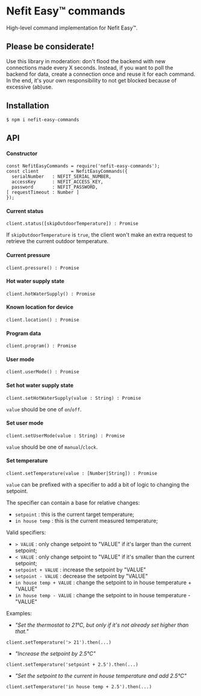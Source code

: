 # Nefit Easy™ commands

High-level command implementation for Nefit Easy™.

## Please be considerate!

Use this library in moderation: don't flood the backend with new connections made every X seconds. Instead, if you want to poll the backend for data, create a connection once and reuse it for each command. In the end, it's your own responsibility to not get blocked because of excessive (ab)use.

## Installation

```
$ npm i nefit-easy-commands
```

## API

#### Constructor

```
const NefitEasyCommands = require('nefit-easy-commands');
const client            = NefitEasyCommands({
  serialNumber   : NEFIT_SERIAL_NUMBER,
  accessKey      : NEFIT_ACCESS_KEY,
  password       : NEFIT_PASSWORD,
[ requestTimeout : Number ]
});
```

#### Current status

```
client.status([skipOutdoorTemperature]) : Promise
```

If `skipOutdoorTemperature` is `true`, the client won't make an extra request to retrieve the current outdoor temperature.

#### Current pressure

```
client.pressure() : Promise
```

#### Hot water supply state

```
client.hotWaterSupply() : Promise
```

#### Known location for device

```
client.location() : Promise
```

#### Program data

```
client.program() : Promise
```

#### User mode

```
client.userMode() : Promise
```

#### Set hot water supply state

```
client.setHotWaterSupply(value : String) : Promise
```

`value` should be one of `on`/`off`.

#### Set user mode

```
client.setUserMode(value : String) : Promise
```

`value` should be one of `manual`/`clock`.

#### Set temperature

```
client.setTemperature(value : [Number|String]) : Promise
```

`value` can be prefixed with a specifier to add a bit of logic to changing the setpoint.

The specifier can contain a base for relative changes:
* `setpoint` : this is the current target temperature;
* `in house temp` : this is the current measured temperature;

Valid specifiers:
* `> VALUE` : only change setpoint to "VALUE" if it's larger than the current setpoint;
* `< VALUE` : only change setpoint to "VALUE" if it's smaller than the current setpoint;
* `setpoint + VALUE` : increase the setpoint by "VALUE"
* `setpoint - VALUE` : decrease the setpoint by "VALUE"
* `in house temp + VALUE` : change the setpoint to in house temperature + "VALUE" 
* `in house temp - VALUE` : change the setpoint to in house temperature - "VALUE" 

Examples:
* _"Set the thermostat to 21°C, but only if it's not already set higher than that."_

```
client.setTemperature('> 21').then(...)
```

* _"Increase the setpoint by 2.5°C"_

```
client.setTemperature('setpoint + 2.5').then(...)
```

* _"Set the setpoint to the current in house temperature and add 2.5°C"_

```
client.setTemperature('in house temp + 2.5').then(...)
```
